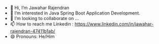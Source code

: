 - 👋 Hi, I’m Jawahar Rajendran
- 👀 I’m interested in Java Spring Boot Application Development.
- 💞️ I’m looking to collaborate on ...
- 📫 How to reach me Linkedin : https://www.linkedin.com/in/jawahar-rajendran-47411b1ab/
- 😄 Pronouns: He/Him

<!---
JawaharRajendran/JawaharRajendran is a ✨ special ✨ repository because its `README.md` (this file) appears on your GitHub profile.
You can click the Preview link to take a look at your changes.
--->

